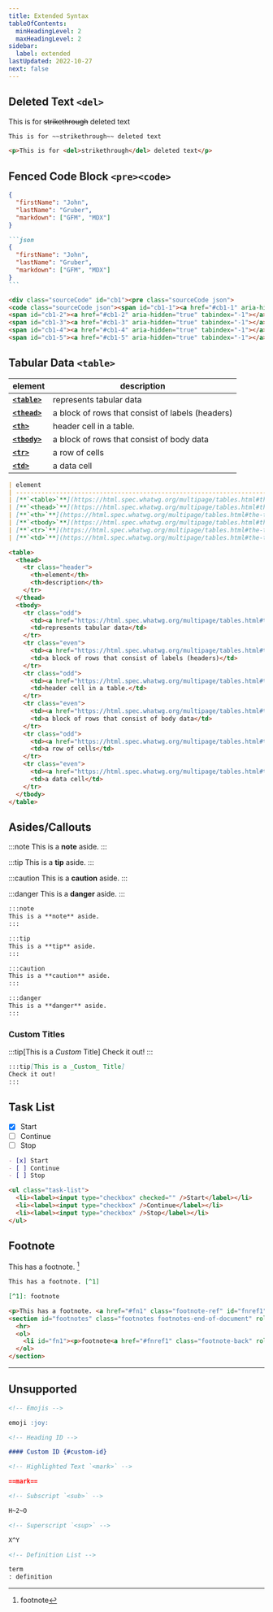 ```yaml
---
title: Extended Syntax
tableOfContents:
  minHeadingLevel: 2
  maxHeadingLevel: 2
sidebar:
  label: extended
lastUpdated: 2022-10-27
next: false
---
```


## Deleted Text `<del>`

This is for ~~strikethrough~~ deleted text

```markdown title="Markdown:" /~~\w+~~/
This is for ~~strikethrough~~ deleted text
```

```html title="HTML output:"
<p>This is for <del>strikethrough</del> deleted text</p>
```

## Fenced Code Block `<pre><code>`

```json
{
  "firstName": "John",
  "lastName": "Gruber",
  "markdown": ["GFM", "MDX"]
}
```

<!-- deno-fmt-ignore -->
````markdown title="Markdown:"  /^&grave;{3}(?:\w+|)$/
```json
{
  "firstName": "John",
  "lastName": "Gruber",
  "markdown": ["GFM", "MDX"]
}
```
````

```html title="HTML output:"
<div class="sourceCode" id="cb1"><pre class="sourceCode json">
<code class="sourceCode json"><span id="cb1-1"><a href="#cb1-1" aria-hidden="true" tabindex="-1"></a><span class="fu">{</span></span>
<span id="cb1-2"><a href="#cb1-2" aria-hidden="true" tabindex="-1"></a>  <span class="dt">&quot;firstName&quot;</span><span class="fu">:</span> <span class="st">&quot;John&quot;</span><span class="fu">,</span></span>
<span id="cb1-3"><a href="#cb1-3" aria-hidden="true" tabindex="-1"></a>  <span class="dt">&quot;lastName&quot;</span><span class="fu">:</span> <span class="st">&quot;Gruber&quot;</span><span class="fu">,</span></span>
<span id="cb1-4"><a href="#cb1-4" aria-hidden="true" tabindex="-1"></a>  <span class="dt">&quot;markdown&quot;</span><span class="fu">:</span> <span class="ot">[</span><span class="st">&quot;GFM&quot;</span><span class="ot">,</span> <span class="st">&quot;MDX&quot;</span><span class="ot">]</span></span>
<span id="cb1-5"><a href="#cb1-5" aria-hidden="true" tabindex="-1"></a><span class="fu">}</span></span></code></pre></div>
```

## Tabular Data `<table>`

| element                                                                               | description                                      |
| ------------------------------------------------------------------------------------- | ------------------------------------------------ |
| [**`<table>`**](https://html.spec.whatwg.org/multipage/tables.html#the-table-element) | represents tabular data                          |
| [**`<thead>`**](https://html.spec.whatwg.org/multipage/tables.html#the-thead-element) | a block of rows that consist of labels (headers) |
| [**`<th>`**](https://html.spec.whatwg.org/multipage/tables.html#the-th-element)       | header cell in a table.                          |
| [**`<tbody>`**](https://html.spec.whatwg.org/multipage/tables.html#the-tbody-element) | a block of rows that consist of body data        |
| [**`<tr>`**](https://html.spec.whatwg.org/multipage/tables.html#the-tr-element)       | a row of cells                                   |
| [**`<td>`**](https://html.spec.whatwg.org/multipage/tables.html#the-td-element)       | a data cell                                      |

```markdown title="Markdown:" '|' /-{3,}/
| element                                                                               | description                                      |
| ------------------------------------------------------------------------------------- | ------------------------------------------------ |
| [**`<table>`**](https://html.spec.whatwg.org/multipage/tables.html#the-table-element) | represents tabular data                          |
| [**`<thead>`**](https://html.spec.whatwg.org/multipage/tables.html#the-thead-element) | a block of rows that consist of labels (headers) |
| [**`<th>`**](https://html.spec.whatwg.org/multipage/tables.html#the-th-element)       | header cell in a table.                          |
| [**`<tbody>`**](https://html.spec.whatwg.org/multipage/tables.html#the-tbody-element) | a block of rows that consist of body data        |
| [**`<tr>`**](https://html.spec.whatwg.org/multipage/tables.html#the-tr-element)       | a row of cells                                   |
| [**`<td>`**](https://html.spec.whatwg.org/multipage/tables.html#the-td-element)       | a data cell                                      |
```

```html title="HTML output:"
<table>
  <thead>
    <tr class="header">
      <th>element</th>
      <th>description</th>
    </tr>
  </thead>
  <tbody>
    <tr class="odd">
      <td><a href="https://html.spec.whatwg.org/multipage/tables.html#the-table-element"><strong><code>&lt;table&gt;</code></strong></a></td>
      <td>represents tabular data</td>
    </tr>
    <tr class="even">
      <td><a href="https://html.spec.whatwg.org/multipage/tables.html#the-thead-element"><strong><code>&lt;thead&gt;</code></strong></a></td>
      <td>a block of rows that consist of labels (headers)</td>
    </tr>
    <tr class="odd">
      <td><a href="https://html.spec.whatwg.org/multipage/tables.html#the-th-element"><strong><code>&lt;th&gt;</code></strong></a></td>
      <td>header cell in a table.</td>
    </tr>
    <tr class="even">
      <td><a href="https://html.spec.whatwg.org/multipage/tables.html#the-tbody-element"><strong><code>&lt;tbody&gt;</code></strong></a></td>
      <td>a block of rows that consist of body data</td>
    </tr>
    <tr class="odd">
      <td><a href="https://html.spec.whatwg.org/multipage/tables.html#the-tr-element"><strong><code>&lt;tr&gt;</code></strong></a></td>
      <td>a row of cells</td>
    </tr>
    <tr class="even">
      <td><a href="https://html.spec.whatwg.org/multipage/tables.html#the-td-element"><strong><code>&lt;td&gt;</code></strong></a></td>
      <td>a data cell</td>
    </tr>
  </tbody>
</table>
```

## Asides/Callouts

:::note
This is a **note** aside.
:::

:::tip
This is a **tip** aside.
:::

:::caution
This is a **caution** aside.
:::

:::danger
This is a **danger** aside.
:::

```markdown title="Markdown:" /:{3}(?:\w+|)/
:::note
This is a **note** aside.
:::

:::tip
This is a **tip** aside.
:::

:::caution
This is a **caution** aside.
:::

:::danger
This is a **danger** aside.
:::
```

### Custom Titles

:::tip[This is a _Custom_ Title]
Check it out!
:::

```markdown title="Markdown:" '[This is a _Custom_ Title]'
:::tip[This is a _Custom_ Title]
Check it out!
:::
```

## Task List

- [x] Start
- [ ] Continue
- [ ] Stop

<!-- deno-fmt-ignore -->
```markdown title="Markdown:" /- \\[(?:x| )\\] /
- [x] Start
- [ ] Continue
- [ ] Stop
```

```html title="HTML output:"
<ul class="task-list">
  <li><label><input type="checkbox" checked="" />Start</label></li>
  <li><label><input type="checkbox" />Continue</label></li>
  <li><label><input type="checkbox" />Stop</label></li>
</ul>
```

## Footnote

This has a footnote. [^1]

[^1]: footnote

<!-- deno-fmt-ignore -->
```markdown title="Markdown:" /\\[\\^1\\](?:: \w+|)/
This has a footnote. [^1]

[^1]: footnote
```

```html title="HTML output:"
<p>This has a footnote. <a href="#fn1" class="footnote-ref" id="fnref1" role="doc-noteref"><sup>1</sup></a></p>
<section id="footnotes" class="footnotes footnotes-end-of-document" role="doc-endnotes">
  <hr>
  <ol>
    <li id="fn1"><p>footnote<a href="#fnref1" class="footnote-back" role="doc-backlink">↩︎</a></p></li>
  </ol>
</section>
```

---

## Unsupported

```markdown
<!-- Emojis -->

emoji :joy:

<!-- Heading ID -->

#### Custom ID {#custom-id}

<!-- Highlighted Text `<mark>` -->

==mark==

<!-- Subscript `<sub>` -->

H~2~O

<!-- Superscript `<sup>` -->

X^Y

<!-- Definition List -->

term
: definition
```
